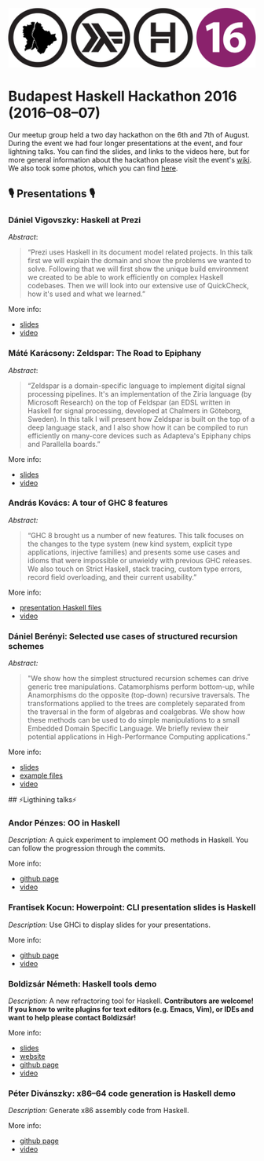 ![logo](bph16_logo.png)

# Budapest Haskell Hackathon 2016 (2016–08–07)


Our meetup group held a two day hackathon on the 6th and 7th of August. During the event we had four longer presentations at the event, and four lightning talks. You can find the slides, and links to the videos here, but for more general information about the hackathon please visit the event's [wiki][wiki].  
We also took some photos, which you can find [here][photo_album].

## 🎙️ Presentations 🎙️

### Dániel Vigovszky: Haskell at Prezi

_Abstract_:
> “Prezi uses Haskell in its document model related projects. In this talk first we will explain the domain and show the problems we wanted to solve. Following that we will first show the unique build environment we created to be able to work efficiently on complex Haskell codebases. Then we will look into our extensive use of QuickCheck, how it's used and what we learned.”

More info:

* [slides](https://prezi.com/p/j0dehuddmj1d/)
* [video][yt_prezi]

### Máté Karácsony: Zeldspar: The Road to Epiphany

_Abstract_:
> “Zeldspar is a domain-specific language to implement digital signal processing pipelines. It's an implementation of the Ziria language (by Microsoft Research) on the top of Feldspar (an EDSL written in Haskell for signal processing, developed at Chalmers in Göteborg, Sweden). In this talk I will present how Zeldspar is built on the top of a deep language stack, and I also show how it can be compiled to run efficiently on many-core devices such as Adapteva's Epiphany chips and Parallella boards.”

More info:

* [slides](presentations/MKaracsony_Zeldspar/Zeldspar_the_road_to_epiphany.pdf)
* [video][yt_zeldspar]

### András Kovács: A tour of GHC 8 features

_Abstract:_
> “GHC 8 brought us a number of new features. This talk focuses on the changes to the type system (new kind system, explicit type applications, injective families) and presents some use cases and idioms that were impossible or unwieldy with previous GHC releases. We also touch on Strict Haskell, stack tracing, custom type errors, record field overloading, and their current usability.”

More info:

* [presentation Haskell files](presentations/AKovacs_GHC8)
* [video][yt_ghc8]

### Dániel Berényi: Selected use cases of structured recursion schemes

_Abstract:_
> "We show how the simplest structured recursion schemes can drive generic tree manipulations. Catamorphisms perform bottom-up, while Anamorphisms do the opposite (top-down) recursive traversals. The transformations applied to the trees are completely separated from the traversal in the form of algebras and coalgebras. We show how these methods can be used to do simple manipulations to a small Embedded Domain Specific Language. We briefly review their potential applications in High-Performance Computing applications.”

More info:

* [slides](presentations/DBerenyi_Recursion_schemes/DBerenyi_HaskellHackathon.pdf)
* [example files](presentations/DBerenyi_Recursion_schemes/)
* [video][yt_gpulab]


## ⚡️Ligthining talks⚡️

### Andor Pénzes: OO in Haskell
_Description:_ A quick experiment to implement OO methods in Haskell. You can follow the progression through the commits.

More info:

* [github page][oo_haskell]
* [video][yt_oo]

### Frantisek Kocun: Howerpoint: CLI presentation slides is Haskell
_Description:_ Use GHCi to display slides for your presentations.

More info:

* [github page][howerpoint]
* [video][yt_hower]

### Boldizsár Németh: Haskell tools demo
_Description:_ A new refractoring tool for Haskell.
**Contributors are welcome! If you know to write plugins for text editors (e.g. Emacs, Vim), or IDEs and want to help please contact Boldizsár!**

More info:

* [slides](lightning_talks/BNemeth_Haskell_tools.pdf)
* [website][htoolsweb]
* [github page][htoolsgit]
* [video][yt_htools]

### Péter Divánszky: x86–64 code generation is Haskell demo
_Description:_ Generate x86 assembly code from Haskell.

More info:

* [github page][x86]
* [video][yt_x86]

[wiki]: https://wiki.haskell.org/Budapest_Hackathon_2016
[oo_haskell]: https://github.com/andorp/oo-haskell
[howerpoint]: https://github.com/fokot/howerpoint
[htoolsweb]: http://haskelltools.org
[htoolsgit]: https://github.com/haskell-tools/haskell-tools
[x86]: https://github.com/divipp/x86-64
[yt_prezi]: https://www.youtube.com/watch?v=5fnQWaIS30A
[yt_zeldspar]: https://www.youtube.com/watch?v=GY5SxLkVyp4
[yt_gpulab]: https://www.youtube.com/watch?v=0Od_smjZ_jU
[yt_ghc8]: https://www.youtube.com/watch?v=cCGqV90jyOc
[yt_oo]: https://www.youtube.com/watch?v=vw9PKN7EwTs
[yt_hower]: https://www.youtube.com/watch?v=C88Og_lX22E
[yt_htools]: https://www.youtube.com/watch?v=wpNxuR-XgNQ
[yt_x86]: https://www.youtube.com/watch?v=H8gPOHb2A-0
[photo_album]: https://goo.gl/photos/iSVD8oNHwnZUgjMz9
